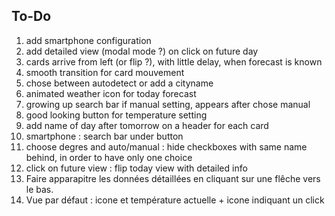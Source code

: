 ## To-Do
1. add smartphone configuration
2. add detailed view (modal mode ?) on click on future day
2. cards arrive from left (or flip ?), with little delay, when forecast is known
2. smooth transition for card mouvement
2. chose between autodetect or add a cityname
3. animated weather icon for today forecast
4. growing up search bar if manual setting, appears after chose manual
5. good looking button for temperature setting
6. add name of day after tomorrow on a header for each card
7. smartphone : search bar under button
8. choose degres and auto/manual : hide checkboxes with same name behind, in order to have only one choice 
9. click on future view : flip today view with detailed info
10. Faire apparapitre les données détaillées en cliquant sur une flêche vers le bas.
11. Vue par défaut : icone et température actuelle + icone indiquant un click